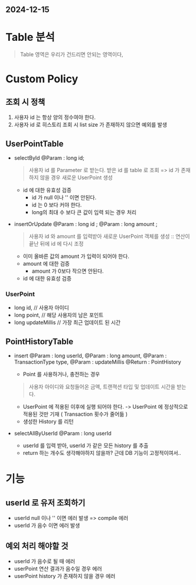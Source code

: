 ## 2024-12-15

# Table 분석 
> Table 영역은 우리가 건드리면 안되는 영역이다,

# Custom Policy 
## 조회 시 정책
1. 사용자 id 는 항상 양의 정수여야 한다.
2. 사용자 id 로 히스토리 조회 시 list size 가 존재하지 않으면 예외를 발생 


## UserPointTable 
- selectById
  @Param : long id; 
  > 사용자 id 를 Parameter 로 받는다. 
  > 받은 id 를 table 로 조회 => id 가 존재하지 않을 경우 새로운 UserPoint 생성 
  - id 에 대한 유효성 검증 
    - id 가 null 이나 '' 이면 안된다. 
    - id 는 0 보다 커야 한다.
    - long의 최대 수 보다 큰 값이 입력 되는 경우 처리 
  
- insertOrUpdate 
  @Param : long id      ;
  @Param : long amount  ;
  > 사용자 id 와 amount 를 입력받아 새로운 UserPoint 객체를 생성
  > :: 연산이 끝난 뒤에 id 에 다시 조정 
  - 이미 올바른 값의 amount 가 입력이 되어야 한다.
  - amount 에 대한 검증 
    - amount 가 0보다 작으면 안된다.
  - id 에 대한 유효성 검증 
  
### UserPoint
- long id,          // 사용자 아이디 
- long point,       // 해당 사용자의 남은 포인트 
- long updateMillis // 가장 최근 업데이트 된 시간 
  
  
## PointHistoryTable 
- insert 
  @Param  : long userId,
  @Param  : long amount,
  @Param  : TransactionType type,
  @Param  : updateMillis 
  @Return : PointHistory 
  - Point 를 사용하거나, 충전하는 경우 
  > 사용자 아이디와 요청들어온 금액, 트랜젹션 타입 및 업데이트 시간을 받는다.
  - UserPoint 에 적용된 이후에 실행 되어야 한다. -> UserPoint 에 정상적으로 적용된 것만 기재 ( Transaction 횟수가 줄어듦 )
  - 생성한 History 를 리턴 
  
- selectAllByUserId
  @Param : long userId
  - userId 를 입력 받아, userId 가 같은 모든 history 를 추출 
  - return 하는 개수도 생각해야하지 않을까? 근데 DB 기능이 고정적이여서.. 



# 기능 
## userId 로 유저 조회하기 
- userId null 이나 '' 이면 에러 발생 => compile 에러  
- userId 가 음수 이면 에러 발생 

## 예외 처리 해야할 것 
- userId 가 음수로 될 때 에러 
- userPoint 연산 결과가 음수일 경우 에러 
- userPoint history 가 존재하지 않을 경우 에러 